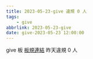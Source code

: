 ```yaml
---
title: 2023-05-23-give 違規 0 人
tags:
    - give
abbrlink: 2023-05-23-give
date: give-2023-05-23 12:00:00
---
```

give 板 [板規連結](https://www.ptt.cc/bbs/give/M.1612495900.A.C32.html)
昨天違規 0 人
